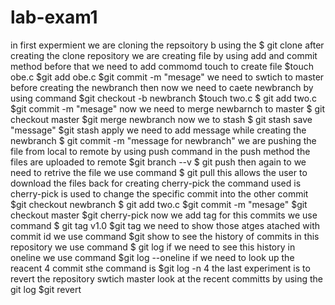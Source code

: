 # lab-exam1
in first expermient we are cloning the repsoitory b using the 
$ git clone<httpa>
after creating the clone repository we are creating file by using add and commit method 
before that we need to add commomd touch to create file
$touch obe.c
$git add obe.c
$git commit -m "mesage"
we need to swtich to master before creating the newbranch
then now we need to caete newbranch by using command 
$git checkout -b newbranch
$touch two.c
$ git add two.c
$git commit -m "mesage"
now we need to merge newbarnch to master 
$ git checkout master
$git merge newbranch
now we to stash 
$ git stash save "message"
$git stash apply
we need to add message while creating the newbranch 
$ git commit -m "message for newbranch"
we are pushing the file from local to remote by using push command 
in the push method the files are uploaded to remote 
$git branch --v
$ git push
then again to we need to retrive the file we use command 
$ git pull
this allows the user to download the files back
for creating cherry-pick the command used is
cherry-pick is used to change the specific commit into the other commit 
$git checkout newbranch 
$ git add two.c
$git commit -m "mesage"
$git checkout master 
$git cherry-pick <commit id>
now we add tag for this commits we use command 
$ git tag v1.0
$git tag
we need to show those atges atached with commit id we use command 
$git show
to see the history of commits in this repository we use command
$ git log 
if we need to see this history in oneline we use command 
$git log --oneline
if we need to look up the reacent 4 commit sthe command is 
$git log -n 4
the last experiment is to revert the repository
swtich master 
look at the recent committs by using the git log 
$git revert <commit id>
